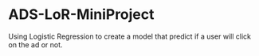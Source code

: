 # ADS-LoR-MiniProject
Using Logistic Regression to create a model that predict if a user will click on the ad or not.
